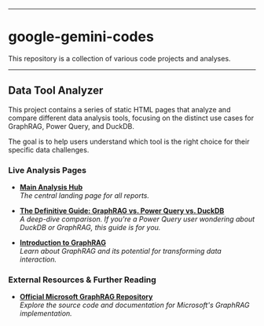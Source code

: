 ***

# google-gemini-codes

This repository is a collection of various code projects and analyses.

---

## Data Tool Analyzer

This project contains a series of static HTML pages that analyze and compare different data analysis tools, focusing on the distinct use cases for GraphRAG, Power Query, and DuckDB.

The goal is to help users understand which tool is the right choice for their specific data challenges.

### Live Analysis Pages

*   **[Main Analysis Hub](https://kairin.github.io/google-gemini-codes/data-tool-analyzer/)**  
    *The central landing page for all reports.*

*   **[The Definitive Guide: GraphRAG vs. Power Query vs. DuckDB](https://kairin.github.io/google-gemini-codes/data-tool-analyzer/GraphRAG-Power-Query-vs-DuckDB.html)**  
    *A deep-dive comparison. If you're a Power Query user wondering about DuckDB or GraphRAG, this guide is for you.*

*   **[Introduction to GraphRAG](https://kairin.github.io/google-gemini-codes/data-tool-analyzer/graphrag.html)**  
    *Learn about GraphRAG and its potential for transforming data interaction.*

### External Resources & Further Reading

*   **[Official Microsoft GraphRAG Repository](https://github.com/microsoft/graphrag)**  
    *Explore the source code and documentation for Microsoft's GraphRAG implementation.*
